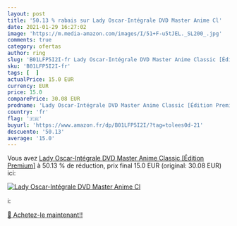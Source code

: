 ```yaml
---
layout: post
title: '50.13 % rabais sur Lady Oscar-Intégrale DVD Master Anime Cl'
date: 2021-01-29 16:27:02
image: 'https://m.media-amazon.com/images/I/51+F-u5tJEL._SL200_.jpg'
comments: true
category: ofertas
author: ring
slug: 'B01LFP5I2I-fr Lady Oscar-Intégrale DVD Master Anime Classic [Édition...'
sku: 'B01LFP5I2I-fr'
tags: [  ]
actualPrice: 15.0 EUR
currency: EUR
price: 15.0
comparePrice: 30.08 EUR
prodname: 'Lady Oscar-Intégrale DVD Master Anime Classic [Édition Premium]'
country: 'fr'
flag: '🇫🇷'
buyurl: 'https://www.amazon.fr/dp/B01LFP5I2I/?tag=tolees0d-21'
descuento: '50.13'
average: '15.0'
---
```


Vous avez [Lady Oscar-Intégrale DVD Master Anime Classic [Édition Premium]](https://www.amazon.fr/dp/B01LFP5I2I/?tag=tolees0d-21)  à  50.13 % de réduction, prix final  15.0 EUR (original: 30.08 EUR) ici:

[![Lady Oscar-Intégrale DVD Master Anime Cl](https://m.media-amazon.com/images/I/51+F-u5tJEL._SL200_.jpg)](https://www.amazon.fr/dp/B01LFP5I2I/?tag=tolees0d-21)

ℹ️:


[🛒 Achetez-le maintenant!!](https://www.amazon.fr/dp/B01LFP5I2I/?tag=tolees0d-21)
